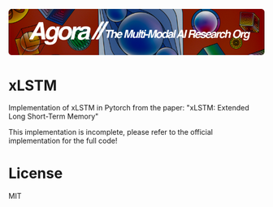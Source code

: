 [![Multi-Modality](agorabanner.png)](https://discord.gg/qUtxnK2NMf)

# xLSTM
Implementation of xLSTM in Pytorch from the paper: "xLSTM: Extended Long Short-Term Memory"

This implementation is incomplete, please refer to the official implementation for the full code!



# License
MIT
